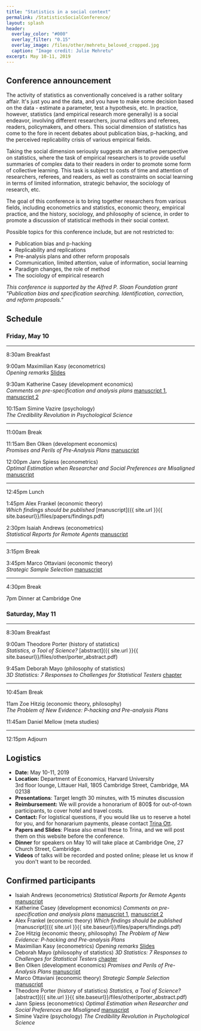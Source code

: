 ```yaml
---
title: "Statistics in a social context"
permalink: /StatisticsSocialConference/
layout: splash
header:
  overlay_color: "#000"
  overlay_filter: "0.15"
  overlay_image: /files/other/mehretu_beloved_cropped.jpg
  caption: "Image credit: Julie Mehretu"
excerpt: May 10-11, 2019
---
```



## Conference announcement
The activity of statistics as conventionally conceived is a rather solitary affair. It's just you and the data, and you have to make some decision based on the data - estimate a parameter, test a hypothesis, etc.
In practice, however, statistics (and empirical research more generally) is a social endeavor, involving different researchers, journal editors and referees, readers, policymakers, and others.
This social dimension of statistics has come to the fore in recent debates about publication bias, p-hacking, and the perceived replicability crisis of various empirical fields.

Taking the social dimension seriously suggests an alternative perspective on statistics, where the task of empirical researchers is to provide useful summaries of complex data to their readers in order to promote some form of collective learning. This task is subject to costs of time and attention of researchers, referees, and readers, as well as constraints on social learning in terms of limited information, strategic behavior, the sociology of research, etc.

The goal of this conference is to bring together researchers from various fields, including econometrics and statistics, economic theory, empirical practice, and the history, sociology, and philosophy of science, in order to promote a discussion of statistical methods in their social context.


Possible topics for this conference include, but are not restricted to:
* Publication bias and p-hacking
* Replicability and replications
* Pre-analysis plans and other reform proposals
* Communication, limited attention, value of information, social learning
* Paradigm changes, the role of method
* The sociology of empirical research


*This conference is supported by the Alfred P. Sloan Foundation grant "Publication bias and specification searching. Identification, correction, and reform proposals."*

## Schedule

### Friday, May 10

---
8:30am Breakfast

9:00am Maximilian Kasy (econometrics)  
*Opening remarks*
[Slides](/home/files/slides/statistics_social_slides.pdf)  


9:30am Katherine Casey (development economics)  
*Comments on pre-specification and analysis plans*
[manuscript 1](https://kecasey.people.stanford.edu/sites/g/files/sbiybj11061/f/gbf-paper_2012-06-22.pdf), 
[manuscript 2](https://kecasey.people.stanford.edu/sites/g/files/sbiybj11061/f/debates_march2019.pdf#overlay-context=)


10:15am Simine Vazire (psychology)  
*The Credibility Revolution in Psychological Science*

---
11:00am Break


11:15am  Ben Olken (development economics)  
*Promises and Perils of Pre-Analysis Plans*
[manuscript](http://economics.mit.edu/files/10654)

12:00pm Jann Spiess (econometrics)  
*Optimal Estimation when Researcher and Social Preferences are Misaligned* [manuscript](https://scholar.harvard.edu/spiess/publications/optimal-estimation-when-researcher-and-social-preferences-are-misaligned)


---
12:45pm Lunch


1:45pm Alex Frankel (economic theory)  
*Which findings should be published* [manuscript]({{ site.url }}{{ site.baseurl}}/files/papers/findings.pdf)  

2:30pm Isaiah Andrews (econometrics)  
*Statistical Reports for Remote Agents* [manuscript](https://scholar.harvard.edu/files/iandrews/files/audience.pdf) 


---
3:15pm Break


3:45pm Marco Ottaviani (economic theory)  
*Strategic Sample Selection* [manuscript](http://didattica.unibocconi.it/mypage/upload/48832_20190503_110415_SSS-2019-05-02.PDF)
 


---
4:30pm Break


7pm Dinner at Cambridge One

### Saturday, May 11

---
8:30am Breakfast

9:00am Theodore Porter (history of statistics)  
*Statistics, a Tool of Science?* [abstract]({{ site.url }}{{ site.baseurl}}/files/other/porter_abstract.pdf) 

9:45am Deborah Mayo (philosophy of statistics)  
*3D Statistics: 7 Responses to Challenges for Statistical Testers* [chapter](https://errorstatistics.com/2018/09/08/excursion-1-tour-i-beyond-probabilism-and-performance-severity-requirement/)


---
10:45am Break


11am Zoe Hitzig (economic theory, philosophy)  
*The Problem of New Evidence: P-hacking and Pre-analysis Plans*

11:45am Daniel Mellow (meta studies)
	
---
12:15pm Adjourn





## Logistics
* **Date:** May 10-11, 2019
* **Location:** Department of Economics, Harvard University  
  3rd floor lounge, Littauer Hall, 1805 Cambridge Street, Cambridge, MA 02138
* **Presentations**: Target length 30 minutes, with 15 minutes discussion
* **Reimbursement:** We will provide a honorarium of 800$ for out-of-town participants, to cover hotel and travel costs.
* **Contact:** For logistical questions, if you would like us to reserve a hotel for you, and for honararium payments, please contact [Trina Ott](mailto:ott@fas.harvard.edu).
* **Papers and Slides**: Please also email these to Trina, and we will post them on this website before the conference.
* **Dinner** for speakers on May 10 will take place at Cambridge One, 27 Church Street, Cambridge.
* **Videos** of talks will be recorded and posted online; please let us know if you don't want to be recorded.




## Confirmed participants
* Isaiah Andrews (econometrics) *Statistical Reports for Remote Agents* [manuscript](https://scholar.harvard.edu/files/iandrews/files/audience.pdf)
* Katherine Casey (development economics) *Comments on pre-specification and analysis plans* [manuscript 1](https://kecasey.people.stanford.edu/sites/g/files/sbiybj11061/f/gbf-paper_2012-06-22.pdf), [manuscript 2](https://kecasey.people.stanford.edu/sites/g/files/sbiybj11061/f/debates_march2019.pdf#overlay-context=)
* Alex Frankel (economic theory) *Which findings should be published* [manuscript]({{ site.url }}{{ site.baseurl}}/files/papers/findings.pdf)  
* Zoe Hitzig (economic theory, philosophy) *The Problem of New Evidence: P-hacking and Pre-analysis Plans*
* Maximilian Kasy (econometrics) *Opening remarks* [Slides](/home/files/slides/statistics_social_slides.pdf)  
* Deborah Mayo (philosophy of statistics) *3D Statistics: 7 Responses to Challenges for Statistical Testers* [chapter](https://errorstatistics.com/2018/09/08/excursion-1-tour-i-beyond-probabilism-and-performance-severity-requirement/)
* Ben Olken (development economics) *Promises and Perils of Pre-Analysis Plans* [manuscript](http://economics.mit.edu/files/10654)
* Marco Ottaviani (economic theory) *Strategic Sample Selection* [manuscript](http://didattica.unibocconi.it/mypage/upload/48832_20190503_110415_SSS-2019-05-02.PDF)
* Theodore Porter (history of statistics) *Statistics, a Tool of Science?* [abstract]({{ site.url }}{{ site.baseurl}}/files/other/porter_abstract.pdf)  
* Jann Spiess (econometrics) *Optimal Estimation when Researcher and Social Preferences are Misaligned* [manuscript](https://scholar.harvard.edu/spiess/publications/optimal-estimation-when-researcher-and-social-preferences-are-misaligned)
* Simine Vazire (psychology) *The Credibility Revolution in Psychological Science*


